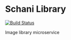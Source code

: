 # Schani Library

[![Build Status](https://travis-ci.org/schani-rs/schani_library.svg?branch=master)](https://travis-ci.org/schani-rs/schani_library)

Image library microservice
